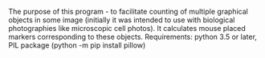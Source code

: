 The purpose of this program - to facilitate counting of multiple graphical objects in some image (initially it was intended to use with biological photographies like microscopic cell photos). It calculates mouse placed markers corresponding to these objects.
Requirements: python 3.5 or later, PIL package (python -m pip install pillow)

